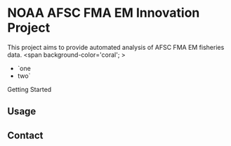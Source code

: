 # NOAA AFSC FMA EM Innovation Project

This project aims to provide automated analysis of  AFSC FMA EM fisheries data. 
<span background-color='coral'; >
<ul>
<li>`one</li>
<li>two`</li>
</ul>
  </span?

## Getting Started


## Usage


## Contact

